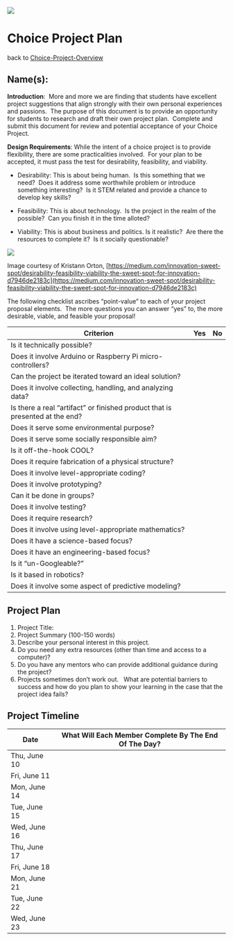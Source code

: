 ![](STEM_1068-2000x375.png)
# Choice Project Plan 

back to [Choice-Project-Overview](Choice-Project-Overview.md)

## Name(s): 

__Introduction__:  More and more we are finding that students have excellent project suggestions that align strongly with their own personal experiences and passions.  The purpose of this document is to provide an opportunity for students to research and draft their own project plan.  Complete and submit this document for review and potential acceptance of your Choice Project.

__Design Requirements__: While the intent of a choice project is to provide flexibility, there are some practicalities involved.  For your plan to be accepted, it must pass the test for desirability, feasibility, and viability.

- Desirability: This is about being human.  Is this something that we need?  Does it address some worthwhile problem or introduce something interesting?  Is it STEM related and provide a chance to develop key skills?

- Feasibility: This is about technology.  Is the project in the realm of the possible?  Can you finish it in the time alloted?

- Viability: This is about business and politics. Is it realistic?  Are there the resources to complete it?  Is it socially questionable?

![](https://lh3.googleusercontent.com/a6DBQQryMTzdk-231vNgcddk4BpOpa63NTVMY8bXqlmGlT-_Z8VTL8MBxiexxdNq51eoKfdVnbhvaAX6RDa5BFbDoxNU9cDEtTdyllgfV5oon_f8djSg2QW1q-WpWSQY05KB2iY)

Image courtesy of Kristann Orton, [https://medium.com/innovation-sweet-spot/desirability-feasibility-viability-the-sweet-spot-for-innovation-d7946de2183c](https://medium.com/innovation-sweet-spot/desirability-feasibility-viability-the-sweet-spot-for-innovation-d7946de2183c) 

The following checklist ascribes “point-value” to each of your project proposal elements.  The more questions you can answer “yes” to, the more desirable, viable, and feasible your proposal!

| Criterion  | Yes | No |
|---|---|---|
| Is it technically possible?  |   |   |
| Does it involve Arduino or Raspberry Pi micro-controllers? |   |   |
| Can the project be iterated toward an ideal solution?  |   |   |
| Does it involve collecting, handling, and analyzing data?  |   |   |
| Is there a real “artifact” or finished product that is presented at the end?  |   |   |
| Does it serve some environmental purpose?  |   |   |
| Does it serve some socially responsible aim?  |   |   |
| Is it off-the-hook COOL?  |   |   |
| Does it require fabrication of a physical structure?  |   |   |
| Does it involve level-appropriate coding?  |   |   |
| Does it involve prototyping?  |   |   |
| Can it be done in groups?  |   |   |
| Does it involve testing?  |   |   |
| Does it require research?  |   |   |
| Does it involve using level-appropriate mathematics?  |   |   |
| Does it have a science-based focus?  |   |   |
| Does it have an engineering-based focus?  |   |   |
| Is it “un-Googleable?”  |   |   |
| Is it based in robotics?  |   |   |
| Does it involve some aspect of predictive modeling?  |   |   |

## Project Plan

1.  Project Title:    
2.  Project Summary (100-150 words)    
3.  Describe your personal interest in this project.    
4.  Do you need any extra resources (other than time and access to a computer)?    
5.  Do you have any mentors who can provide additional guidance during the project?     
6.  Projects sometimes don’t work out.   What are potential barriers to success and how do you plan to show your learning in the case that the project idea fails?
    

## Project Timeline

| Date  | What Will Each Member Complete By The End Of The Day? |
|---|---|
| Thu, June 10 |  |
| Fri, June 11  |   |
| Mon, June 14 |   |
| Tue, June 15  |   |
| Wed, June 16  |   |
| Thu, June 17 |   |
| Fri, June 18  |   |
| Mon, June 21  |   |
| Tue, June 22  |   |
| Wed, June 23  |   |





  



  

